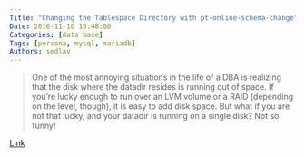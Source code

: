 ```yaml
---
Title: "Changing the Tablespace Directory with pt-online-schema-change"
Date: 2016-11-10 15:48:00
Categories: [data base]
Tags: [percona, mysql, mariadb]
Authors: sedlav
---
```


> One of the most annoying situations in the life of a DBA is realizing that the disk where the datadir resides is running out of space. If you’re lucky enough to run over an LVM volume or a RAID (depending on the level, though), it is easy to add disk space. But what if you are not that lucky, and your datadir is running on a single disk? Not so funny!

[Link](https://www.percona.com/blog/2016/11/04/changing-tablespace-directory-pt-online-schema-change/)
